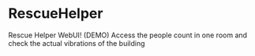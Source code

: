 # RescueHelper
Rescue Helper WebUI! (DEMO) Access the people count in one room and check the actual vibrations of the building

